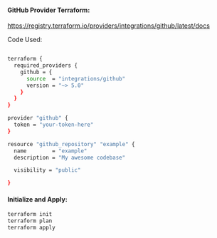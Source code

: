#### GitHub Provider Terraform:

https://registry.terraform.io/providers/integrations/github/latest/docs

Code Used:

```sh

terraform {
  required_providers {
    github = {
      source  = "integrations/github"
      version = "~> 5.0"
    }
  }
}

provider "github" {
  token = "your-token-here"
}

resource "github_repository" "example" {
  name        = "example"
  description = "My awesome codebase"

  visibility = "public"

}
```
#### Initialize and Apply:
```sh
terraform init
terraform plan
terraform apply
```